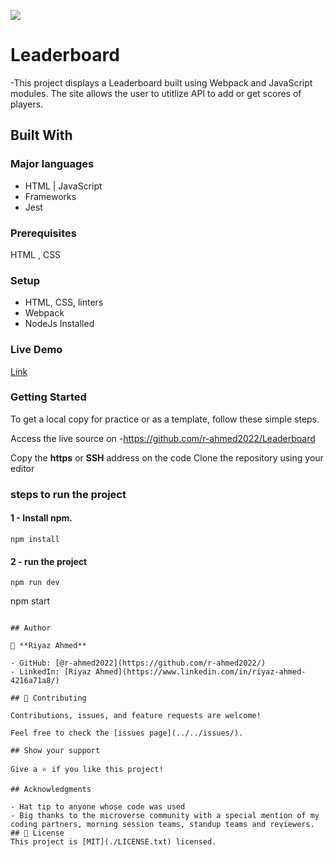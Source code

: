 ![](https://img.shields.io/badge/Microverse-blueviolet)

# Leaderboard
-This project displays a Leaderboard built using Webpack and JavaScript modules. The site allows the user to utitlize API to add or get scores of players.

## Built With

### Major languages 
- HTML | JavaScript
- Frameworks
- Jest
  
 ### Prerequisites
  HTML , CSS

### Setup
- HTML, CSS, linters
- Webpack
- NodeJs Installed


### Live Demo
[Link](https://github.com/r-ahmed2022/Leaderboard/dist/)

### Getting Started
To get a local copy for practice or as a template, follow these simple steps.

Access the live source on -https://github.com/r-ahmed2022/Leaderboard

Copy the **https** or **SSH** address on the code
Clone the repository using your editor 

### steps to run the project
#### 1 - Install npm.
```
npm install
```

#### 2 - run the project 
```
npm run dev
```

npm start
```

## Author

👤 **Riyaz Ahmed**

- GitHub: [@r-ahmed2022](https://github.com/r-ahmed2022/)
- LinkedIn: [Riyaz Ahmed](https://www.linkedin.com/in/riyaz-ahmed-4216a71a8/)

## 🤝 Contributing

Contributions, issues, and feature requests are welcome!

Feel free to check the [issues page](../../issues/).

## Show your support

Give a ⭐️ if you like this project!

## Acknowledgments

- Hat tip to anyone whose code was used
- Big thanks to the microverse community with a special mention of my coding partners, morning session teams, standup teams and reviewers.
## 📝 License
This project is [MIT](./LICENSE.txt) licensed.
